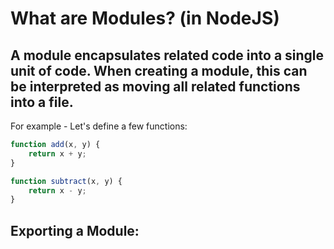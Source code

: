 # What are Modules? (in NodeJS)

## A module encapsulates related code into a single unit of code. When creating a module, this can be interpreted as moving all related functions into a file.

For example - Let's define a few functions:
```javascript
function add(x, y) {
    return x + y;
}

function subtract(x, y) {
    return x - y;
}
```

## Exporting a Module:
#
